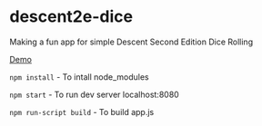 # descent2e-dice
Making a fun app for simple Descent Second Edition Dice Rolling

[Demo](http://tkiethanom.github.io/descent2e-dice)

`npm install` - To intall node_modules

`npm start` - To run dev server localhost:8080

`npm run-script build` - To build app.js
